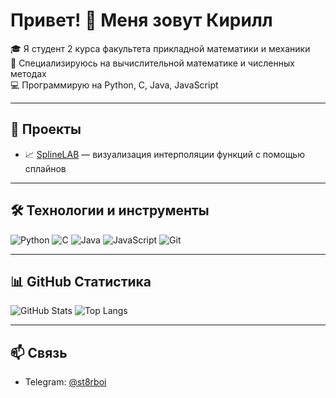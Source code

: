 # Привет! 👋 Меня зовут Кирилл

🎓 Я студент 2 курса факультета прикладной математики и механики  
🧠 Специализируюсь на вычислительной математике и численных методах  
💻 Программирую на Python, C, Java, JavaScript

---

## 🚀 Проекты

- 📈 [SplineLAB](https://github.com/monkeyreel/SplineLAB) — визуализация интерполяции функций с помощью сплайнов

---

## 🛠️ Технологии и инструменты

![Python](https://img.shields.io/badge/-Python-333?style=flat&logo=python)
![C](https://img.shields.io/badge/-C-333?style=flat&logo=c)
![Java](https://img.shields.io/badge/-Java-333?style=flat&logo=java)
![JavaScript](https://img.shields.io/badge/-JavaScript-333?style=flat&logo=javascript)
![Git](https://img.shields.io/badge/-Git-333?style=flat&logo=git)

---

## 📊 GitHub Статистика

![GitHub Stats](https://github-readme-stats.vercel.app/api?username=monkeyreel&show_icons=true&theme=github_dark)
![Top Langs](https://github-readme-stats.vercel.app/api/top-langs/?username=monkeyreel&layout=compact&theme=github_dark)

---

## 📫 Связь

- Telegram: [@st8rboi](https://t.me/st8rboi)
